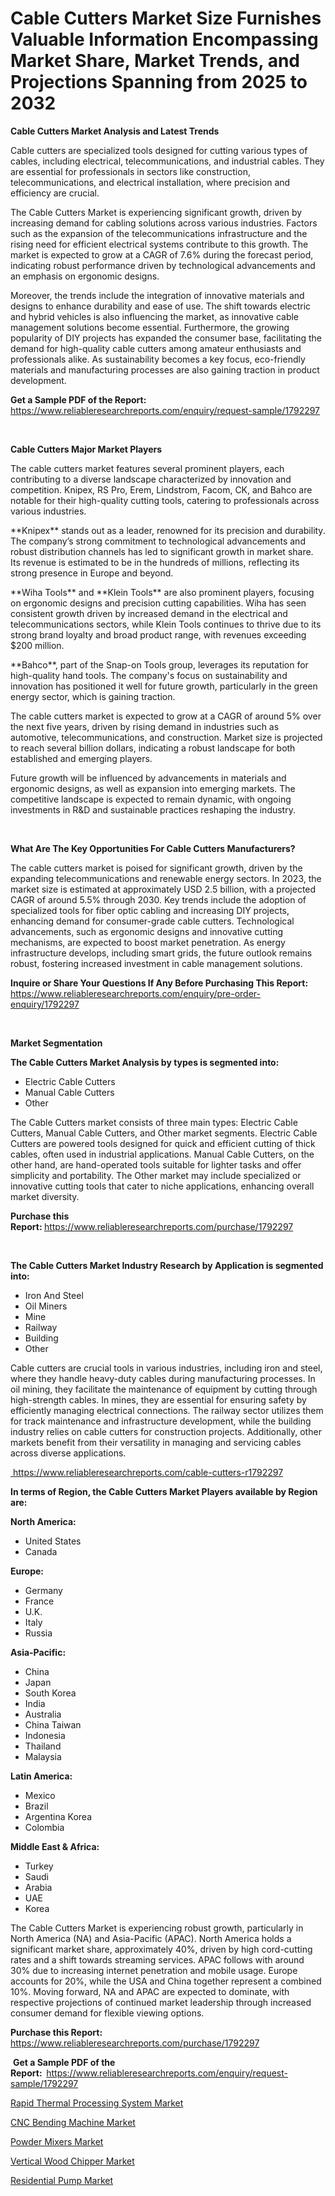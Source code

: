 <p><h1>Cable Cutters Market Size Furnishes Valuable Information Encompassing Market Share, Market Trends, and Projections Spanning from 2025 to 2032</h1></p><p><strong>Cable Cutters Market Analysis and Latest Trends</strong></p>
<p><p>Cable cutters are specialized tools designed for cutting various types of cables, including electrical, telecommunications, and industrial cables. They are essential for professionals in sectors like construction, telecommunications, and electrical installation, where precision and efficiency are crucial. </p><p>The Cable Cutters Market is experiencing significant growth, driven by increasing demand for cabling solutions across various industries. Factors such as the expansion of the telecommunications infrastructure and the rising need for efficient electrical systems contribute to this growth. The market is expected to grow at a CAGR of 7.6% during the forecast period, indicating robust performance driven by technological advancements and an emphasis on ergonomic designs. </p><p>Moreover, the trends include the integration of innovative materials and designs to enhance durability and ease of use. The shift towards electric and hybrid vehicles is also influencing the market, as innovative cable management solutions become essential. Furthermore, the growing popularity of DIY projects has expanded the consumer base, facilitating the demand for high-quality cable cutters among amateur enthusiasts and professionals alike. As sustainability becomes a key focus, eco-friendly materials and manufacturing processes are also gaining traction in product development.</p></p>
<p><strong>Get a Sample PDF of the Report:&nbsp;</strong> <a href="https://www.reliableresearchreports.com/enquiry/request-sample/1792297?utm_campaign=48&utm_medium=2&utm_source=Github&utm_content=ia&utm_term=10042025&utm_id=cable-cutters">https://www.reliableresearchreports.com/enquiry/request-sample/1792297</a></p>
<p>&nbsp;</p>
<p><strong>Cable Cutters Major Market Players</strong></p>
<p><p>The cable cutters market features several prominent players, each contributing to a diverse landscape characterized by innovation and competition. Knipex, RS Pro, Erem, Lindstrom, Facom, CK, and Bahco are notable for their high-quality cutting tools, catering to professionals across various industries.</p><p>**Knipex** stands out as a leader, renowned for its precision and durability. The company’s strong commitment to technological advancements and robust distribution channels has led to significant growth in market share. Its revenue is estimated to be in the hundreds of millions, reflecting its strong presence in Europe and beyond.</p><p>**Wiha Tools** and **Klein Tools** are also prominent players, focusing on ergonomic designs and precision cutting capabilities. Wiha has seen consistent growth driven by increased demand in the electrical and telecommunications sectors, while Klein Tools continues to thrive due to its strong brand loyalty and broad product range, with revenues exceeding $200 million.</p><p>**Bahco**, part of the Snap-on Tools group, leverages its reputation for high-quality hand tools. The company's focus on sustainability and innovation has positioned it well for future growth, particularly in the green energy sector, which is gaining traction.</p><p>The cable cutters market is expected to grow at a CAGR of around 5% over the next five years, driven by rising demand in industries such as automotive, telecommunications, and construction. Market size is projected to reach several billion dollars, indicating a robust landscape for both established and emerging players.</p><p>Future growth will be influenced by advancements in materials and ergonomic designs, as well as expansion into emerging markets. The competitive landscape is expected to remain dynamic, with ongoing investments in R&D and sustainable practices reshaping the industry.</p></p>
<p>&nbsp;</p>
<p><strong>What Are The Key Opportunities For Cable Cutters Manufacturers?</strong></p>
<p><p>The cable cutters market is poised for significant growth, driven by the expanding telecommunications and renewable energy sectors. In 2023, the market size is estimated at approximately USD 2.5 billion, with a projected CAGR of around 5.5% through 2030. Key trends include the adoption of specialized tools for fiber optic cabling and increasing DIY projects, enhancing demand for consumer-grade cable cutters. Technological advancements, such as ergonomic designs and innovative cutting mechanisms, are expected to boost market penetration. As energy infrastructure develops, including smart grids, the future outlook remains robust, fostering increased investment in cable management solutions.</p></p>
<p><strong>Inquire or Share Your Questions If Any Before Purchasing This Report:</strong> <a href="https://www.reliableresearchreports.com/enquiry/pre-order-enquiry/1792297?utm_campaign=48&utm_medium=2&utm_source=Github&utm_content=ia&utm_term=10042025&utm_id=cable-cutters">https://www.reliableresearchreports.com/enquiry/pre-order-enquiry/1792297</a></p>
<p>&nbsp;</p>
<p><strong>Market Segmentation</strong></p>
<p><strong>The Cable Cutters Market Analysis by types is segmented into:</strong></p>
<p><ul><li>Electric Cable Cutters</li><li>Manual Cable Cutters</li><li>Other</li></ul></p>
<p><p>The Cable Cutters market consists of three main types: Electric Cable Cutters, Manual Cable Cutters, and Other market segments. Electric Cable Cutters are powered tools designed for quick and efficient cutting of thick cables, often used in industrial applications. Manual Cable Cutters, on the other hand, are hand-operated tools suitable for lighter tasks and offer simplicity and portability. The Other market may include specialized or innovative cutting tools that cater to niche applications, enhancing overall market diversity.</p></p>
<p><strong>Purchase this Report:&nbsp;</strong><a href="https://www.reliableresearchreports.com/purchase/1792297?utm_campaign=48&utm_medium=2&utm_source=Github&utm_content=ia&utm_term=10042025&utm_id=cable-cutters">https://www.reliableresearchreports.com/purchase/1792297</a></p>
<p>&nbsp;</p>
<p><strong>The Cable Cutters Market Industry Research by Application is segmented into:</strong></p>
<p><ul><li>Iron And Steel</li><li>Oil Miners</li><li>Mine</li><li>Railway</li><li>Building</li><li>Other</li></ul></p>
<p><p>Cable cutters are crucial tools in various industries, including iron and steel, where they handle heavy-duty cables during manufacturing processes. In oil mining, they facilitate the maintenance of equipment by cutting through high-strength cables. In mines, they are essential for ensuring safety by efficiently managing electrical connections. The railway sector utilizes them for track maintenance and infrastructure development, while the building industry relies on cable cutters for construction projects. Additionally, other markets benefit from their versatility in managing and servicing cables across diverse applications.</p></p>
<p><a href="https://www.reliableresearchreports.com/cable-cutters-r1792297?utm_campaign=48&utm_medium=2&utm_source=Github&utm_content=ia&utm_term=10042025&utm_id=cable-cutters">&nbsp;https://www.reliableresearchreports.com/cable-cutters-r1792297</a></p>
<p><strong>In terms of Region, the Cable Cutters Market Players available by Region are:</strong></p>
<p>
    <p> <strong> North America: </strong>
        <ul>
            <li>United States</li>
            <li>Canada</li>
        </ul>
        </p> 
    <p> <strong> Europe: </strong>
        <ul>
            <li>Germany</li>
            <li>France</li>
            <li>U.K.</li>
            <li>Italy</li>
            <li>Russia</li>
        </ul>
        </p> 
    <p> <strong> Asia-Pacific: </strong>
        <ul>
            <li>China</li>
            <li>Japan</li>
            <li>South Korea</li>
            <li>India</li>
            <li>Australia</li>
            <li>China Taiwan</li>
            <li>Indonesia</li>
            <li>Thailand</li>
            <li>Malaysia</li>
        </ul>
        </p> 
    <p> <strong> Latin America: </strong>
        <ul>
            <li>Mexico</li>
            <li>Brazil</li>
            <li>Argentina Korea</li>
            <li>Colombia</li>
        </ul>
        </p> 
    <p> <strong> Middle East & Africa: </strong>
        <ul>
            <li>Turkey</li>
            <li>Saudi</li>
            <li>Arabia</li>
            <li>UAE</li>
            <li>Korea</li>
        </ul>
    </p>
    </p>
<p><p>The Cable Cutters Market is experiencing robust growth, particularly in North America (NA) and Asia-Pacific (APAC). North America holds a significant market share, approximately 40%, driven by high cord-cutting rates and a shift towards streaming services. APAC follows with around 30% due to increasing internet penetration and mobile usage. Europe accounts for 20%, while the USA and China together represent a combined 10%. Moving forward, NA and APAC are expected to dominate, with respective projections of continued market leadership through increased consumer demand for flexible viewing options.</p></p>
<p><strong>Purchase this Report: </strong><a href="https://www.reliableresearchreports.com/purchase/1792297?utm_campaign=48&utm_medium=2&utm_source=Github&utm_content=ia&utm_term=10042025&utm_id=cable-cutters">https://www.reliableresearchreports.com/purchase/1792297</a></p>
<p>&nbsp;<strong>Get a Sample PDF of the Report:&nbsp;&nbsp;</strong><a href="https://www.reliableresearchreports.com/enquiry/request-sample/1792297?utm_campaign=48&utm_medium=2&utm_source=Github&utm_content=ia&utm_term=10042025&utm_id=cable-cutters">https://www.reliableresearchreports.com/enquiry/request-sample/1792297</a></p>
<p><strong></strong></p>
<p><p><a href="https://github.com/ishikodehira/Market-Research-Report-List-1/blob/main/rapid-thermal-processing-system-market.md?utm_campaign=48&utm_medium=2&utm_source=Github&utm_content=ia&utm_term=10042025&utm_id=cable-cutters">Rapid Thermal Processing System Market</a></p><p><a href="https://github.com/rocicbenton/Market-Research-Report-List-1/blob/main/cnc-bending-machine-market.md?utm_campaign=48&utm_medium=2&utm_source=Github&utm_content=ia&utm_term=10042025&utm_id=cable-cutters">CNC Bending Machine Market</a></p><p><a href="https://github.com/filinjaic7/Market-Research-Report-List-1/blob/main/powder-mixers-market.md?utm_campaign=48&utm_medium=2&utm_source=Github&utm_content=ia&utm_term=10042025&utm_id=cable-cutters">Powder Mixers Market</a></p><p><a href="https://github.com/reeseberro3j/Market-Research-Report-List-1/blob/main/vertical-wood-chipper-market.md?utm_campaign=48&utm_medium=2&utm_source=Github&utm_content=ia&utm_term=10042025&utm_id=cable-cutters">Vertical Wood Chipper Market</a></p><p><a href="https://github.com/tahjaylestro/Market-Research-Report-List-1/blob/main/residential-pump-market.md?utm_campaign=48&utm_medium=2&utm_source=Github&utm_content=ia&utm_term=10042025&utm_id=cable-cutters">Residential Pump Market</a></p></p>